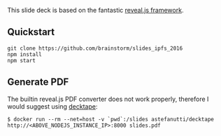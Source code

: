 This slide deck is based on the fantastic [reveal.js framework](https://github.com/hakimel/reveal.js).

## Quickstart

```
git clone https://github.com/brainstorm/slides_ipfs_2016
npm install
npm start
```

## Generate PDF

The builtin reveal.js PDF converter does not work properly, therefore I would suggest using [decktape](https://github.com/astefanutti/decktape):

```
$ docker run --rm --net=host -v `pwd`:/slides astefanutti/decktape http://<ABOVE_NODEJS_INSTANCE_IP>:8000 slides.pdf
```
